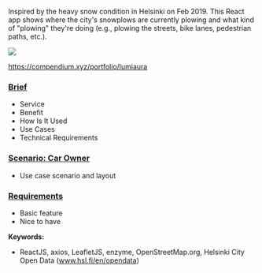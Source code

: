 Inspired by the heavy snow condition in Helsinki on Feb 2019. This React app shows where the city's snowplows are currently plowing and what kind of "plowing" they're doing (e.g., plowing the streets, bike lanes, pedestrian paths, etc.).

![](docs/assets/19-02-14213348.gif)

https://compendium.xyz/portfolio/lumiaura

### [Brief](docs/Brief.md)
- Service
- Benefit
- How Is It Used
- Use Cases
- Technical Requirements

### [Scenario: Car Owner](docs/Scenarios.md)
- Use case scenario and layout

### [Requirements](docs/Requirements.md)

- Basic feature
- Nice to have 

**Keywords:**
- ReactJS, axios, LeafletJS, enzyme, OpenStreetMap.org, Helsinki City Open Data (www.hsl.fi/en/opendata)
